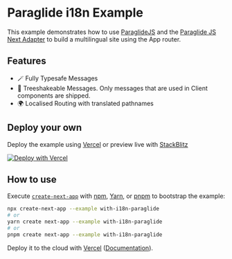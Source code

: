 # Paraglide i18n Example

This example demonstrates how to use [ParaglideJS](https://inlang.com/m/gerre34r/library-inlang-paraglideJs) and the [Paraglide JS Next Adapter](https://inlang.com/m/osslbuzt/library-inlang-paraglideJsAdapterNextJs) to build a multilingual site using the App router.

## Features
- 🪄 Fully Typesafe Messages
- 🎄 Treeshakeable Messages. Only messages that are used in Client components are shipped. 
- 🌍 Localised Routing with translated pathnames

## Deploy your own

Deploy the example using [Vercel](https://vercel.com) or preview live with [StackBlitz](https://stackblitz.com/github/vercel/next.js/tree/canary/examples/with-i18n-paraglide)

[![Deploy with Vercel](https://vercel.com/button)](https://vercel.com/import/project?template=https://github.com/vercel/next.js/tree/canary/examples/with-i18n-paraglide)

## How to use

Execute [`create-next-app`](https://github.com/vercel/next.js/tree/canary/packages/create-next-app) with [npm](https://docs.npmjs.com/cli/init), [Yarn](https://yarnpkg.com/lang/en/docs/cli/create/), or [pnpm](https://pnpm.io) to bootstrap the example:

```bash
npx create-next-app --example with-i18n-paraglide
# or
yarn create next-app --example with-i18n-paraglide
# or
pnpm create next-app --example with-i18n-paraglide
```

Deploy it to the cloud with [Vercel](https://vercel.com/import?filter=next.js&utm_source=github&utm_medium=readme&utm_campaign=next-example) ([Documentation](https://nextjs.org/docs/deployment)).
